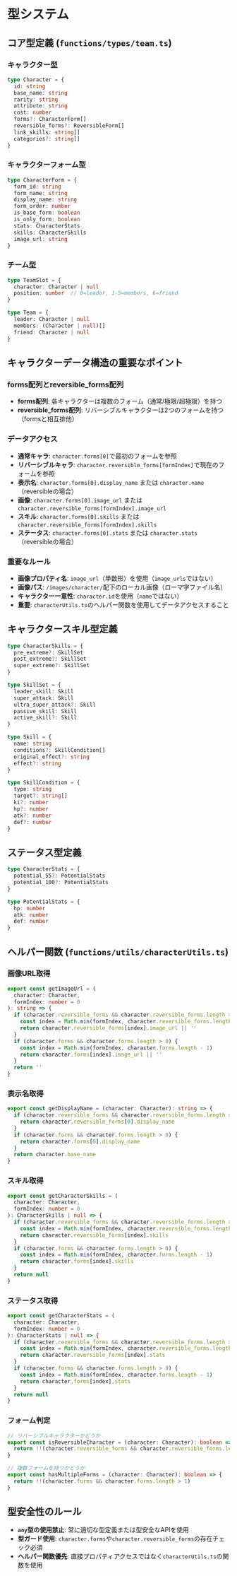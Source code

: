 # 型システム

## コア型定義 (`functions/types/team.ts`)

### キャラクター型

```typescript
type Character = {
  id: string
  base_name: string
  rarity: string
  attribute: string
  cost: number
  forms?: CharacterForm[]
  reversible_forms?: ReversibleForm[]
  link_skills: string[]
  categories?: string[]
}
```

### キャラクターフォーム型

```typescript
type CharacterForm = {
  form_id: string
  form_name: string
  display_name: string
  form_order: number
  is_base_form: boolean
  is_only_form: boolean
  stats: CharacterStats
  skills: CharacterSkills
  image_url: string
}
```

### チーム型

```typescript
type TeamSlot = {
  character: Character | null
  position: number  // 0=leader, 1-5=members, 6=friend
}

type Team = {
  leader: Character | null
  members: (Character | null)[]
  friend: Character | null
}
```

## キャラクターデータ構造の重要なポイント

### forms配列とreversible_forms配列

- **forms配列**: 各キャラクターは複数のフォーム（通常/極限/超極限）を持つ
- **reversible_forms配列**: リバーシブルキャラクターは2つのフォームを持つ（formsと相互排他）

### データアクセス

- **通常キャラ**: `character.forms[0]`で最初のフォームを参照
- **リバーシブルキャラ**: `character.reversible_forms[formIndex]`で現在のフォームを参照
- **表示名**: `character.forms[0].display_name` または `character.name`（reversibleの場合）
- **画像**: `character.forms[0].image_url` または `character.reversible_forms[formIndex].image_url`
- **スキル**: `character.forms[0].skills` または `character.reversible_forms[formIndex].skills`
- **ステータス**: `character.forms[0].stats` または `character.stats`（reversibleの場合）

### 重要なルール

- **画像プロパティ名**: `image_url`（単数形）を使用（`image_urls`ではない）
- **画像パス**: `/images/character/`配下のローカル画像（ローマ字ファイル名）
- **キャラクター一意性**: `character.id`を使用（`name`ではない）
- **重要**: `characterUtils.ts`のヘルパー関数を使用してデータアクセスすること

## キャラクタースキル型定義

```typescript
type CharacterSkills = {
  pre_extreme?: SkillSet
  post_extreme?: SkillSet
  super_extreme?: SkillSet
}

type SkillSet = {
  leader_skill: Skill
  super_attack: Skill
  ultra_super_attack?: Skill
  passive_skill: Skill
  active_skill?: Skill
}

type Skill = {
  name: string
  conditions?: SkillCondition[]
  original_effect?: string
  effect?: string
}

type SkillCondition = {
  type: string
  target?: string[]
  ki?: number
  hp?: number
  atk?: number
  def?: number
}
```

## ステータス型定義

```typescript
type CharacterStats = {
  potential_55?: PotentialStats
  potential_100?: PotentialStats
}

type PotentialStats = {
  hp: number
  atk: number
  def: number
}
```

## ヘルパー関数 (`functions/utils/characterUtils.ts`)

### 画像URL取得

```typescript
export const getImageUrl = (
  character: Character,
  formIndex: number = 0
): string => {
  if (character.reversible_forms && character.reversible_forms.length > 0) {
    const index = Math.min(formIndex, character.reversible_forms.length - 1)
    return character.reversible_forms[index].image_url || ''
  }
  if (character.forms && character.forms.length > 0) {
    const index = Math.min(formIndex, character.forms.length - 1)
    return character.forms[index].image_url || ''
  }
  return ''
}
```

### 表示名取得

```typescript
export const getDisplayName = (character: Character): string => {
  if (character.reversible_forms && character.reversible_forms.length > 0) {
    return character.reversible_forms[0].display_name
  }
  if (character.forms && character.forms.length > 0) {
    return character.forms[0].display_name
  }
  return character.base_name
}
```

### スキル取得

```typescript
export const getCharacterSkills = (
  character: Character,
  formIndex: number = 0
): CharacterSkills | null => {
  if (character.reversible_forms && character.reversible_forms.length > 0) {
    const index = Math.min(formIndex, character.reversible_forms.length - 1)
    return character.reversible_forms[index].skills
  }
  if (character.forms && character.forms.length > 0) {
    const index = Math.min(formIndex, character.forms.length - 1)
    return character.forms[index].skills
  }
  return null
}
```

### ステータス取得

```typescript
export const getCharacterStats = (
  character: Character,
  formIndex: number = 0
): CharacterStats | null => {
  if (character.reversible_forms && character.reversible_forms.length > 0) {
    const index = Math.min(formIndex, character.reversible_forms.length - 1)
    return character.reversible_forms[index].stats
  }
  if (character.forms && character.forms.length > 0) {
    const index = Math.min(formIndex, character.forms.length - 1)
    return character.forms[index].stats
  }
  return null
}
```

### フォーム判定

```typescript
// リバーシブルキャラクターかどうか
export const isReversibleCharacter = (character: Character): boolean => {
  return !!(character.reversible_forms && character.reversible_forms.length > 1)
}

// 複数フォームを持つかどうか
export const hasMultipleForms = (character: Character): boolean => {
  return !!(character.forms && character.forms.length > 1)
}
```

## 型安全性のルール

- **`any`型の使用禁止**: 常に適切な型定義または型安全なAPIを使用
- **型ガード使用**: `character.forms`や`character.reversible_forms`の存在チェック必須
- **ヘルパー関数優先**: 直接プロパティアクセスではなく`characterUtils.ts`の関数を使用
